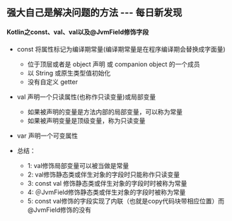 ## 强大自己是解决问题的方法 --- 每日新发现  

#### Kotlin之const、val、val以及@JvmField修饰字段
- const 将属性标记为编译期常量(编译期常量是在程序编译期会替换成字面量)
    - 位于顶层或者是 object 声明 或 companion object 的一个成员
    - 以 String 或原生类型值初始化
    - 没有自定义 getter

- val 声明一个只读属性(也称作只读变量)或局部变量
    - 如果被声明的变量是方法内部的局部变量，可以称为常量
    - 如果被声明变量是顶级变量，称为只读变量

- var 声明一个可变属性

- 总结：
    - 1: val修饰局部变量可以被当做是常量
    - 2: val修饰静态类或伴生对象的字段时只能称作只读变量
    - 3: const val 修饰静态类或伴生对象的字段时时被称为常量
    - 4: ＠JvmField修饰静态类或伴生对象的字段时被称为常量
    - 5: const val修饰的字段实现了内联（也就是copy代码块带相应位置）而@JvmField修饰的没有    
    
    
 
